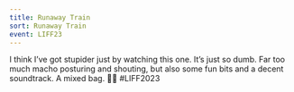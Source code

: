 ```yaml
---
title: Runaway Train
sort: Runaway Train
event: LIFF23
---
```

I think I’ve got stupider just by watching this one. It’s just so dumb. Far too much macho posturing and shouting, but also some fun bits and a decent soundtrack. A mixed bag. 🚁🚁 #LIFF2023
